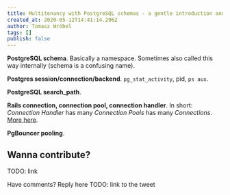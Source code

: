 ```yaml
---
title: Multitenancy with PostgreSQL schemas - a gentle introduction and explanation of concepts
created_at: 2020-05-12T14:41:14.296Z
author: Tomasz Wróbel
tags: []
publish: false
---
```


**PostgreSQL schema**. Basically a namespace. Sometimes also called this way internally (schema is a confusing name).

**Postgres session/connection/backend**. `pg_stat_activity`, pid, `ps aux`.

**PostgreSQL search_path**.

**Rails connection, connection pool, connection handler**. In short: _Connection Handler_ has many _Connection Pools_ has many _Connections_. [More here](https://blog.arkency.com/rails-connections-pools-and-handlers/).

**PgBouncer pooling**.

## Wanna contribute?

TODO: link

Have comments? Reply here TODO: link to the tweet 
